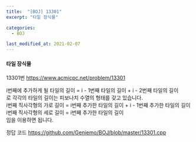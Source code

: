 ```yaml
---
title:  "[BOJ] 13301"
excerpt: "타일 장식물"

categories:
  - BOJ

last_modified_at: 2021-02-07
---
```


#### 타일 장식물

13301번 <https://www.acmicpc.net/problem/13301>

i번째에 추가하게 될 타일의 길이 = i - 1번째 타일의 길이 +  i - 2번째 타일의 길이<br>
로 각각의 타일의 길이는 피보나치 수열의 형태를 갖고 있습니다.<br>
i번째 직사각형의 가로 길이 = i번째 추가한 타일의 길이 + i - 1번쨰 추가한 타일의 길이<br>
i번째 직사각형의 세로 길이 = i번째 추가한 타일의 길이<br>
임을 이용하면 됩니다.

정답 코드 <https://github.com/Geniemo/BOJ/blob/master/13301.cpp>